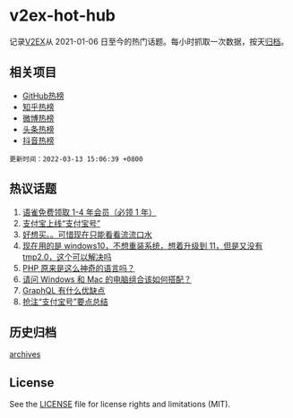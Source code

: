 # v2ex-hot-hub

 记录[V2EX](https://www.v2ex.com/)从 2021-01-06 日至今的热门话题。每小时抓取一次数据，按天[归档](archives)。
 
 ## 相关项目

- [GitHub热榜](https://github.com/lonnyzhang423/github-hot-hub)
- [知乎热榜](https://github.com/lonnyzhang423/zhihu-hot-hub)
- [微博热榜](https://github.com/lonnyzhang423/weibo-hot-hub)
- [头条热榜](https://github.com/lonnyzhang423/toutiao-hot-hub)
- [抖音热榜](https://github.com/lonnyzhang423/douyin-hot-hub)


 `更新时间：2022-03-13 15:06:39 +0800`

## 热议话题

1. [语雀免费领取 1-4 年会员（必领 1 年）](https://www.v2ex.com/t/839992)
1. [支付宝上线“支付宝号”](https://www.v2ex.com/t/839885)
1. [好想买。。可惜现在只能看看流流口水](https://www.v2ex.com/t/839969)
1. [现在用的是 windows10，不想重装系统，想着升级到 11，但是又没有 tmp2.0，这个可以解决吗](https://www.v2ex.com/t/839980)
1. [PHP 原来是这么神奇的语言吗？](https://www.v2ex.com/t/839895)
1. [请问 Windows 和 Mac 的电脑组合该如何搭配？](https://www.v2ex.com/t/839914)
1. [GraphQL 有什么优缺点](https://www.v2ex.com/t/839880)
1. [抢注“支付宝号”要点总结](https://www.v2ex.com/t/839973)

## 历史归档

[archives](archives)

## License

See the [LICENSE](LICENSE) file for license rights and limitations (MIT).
